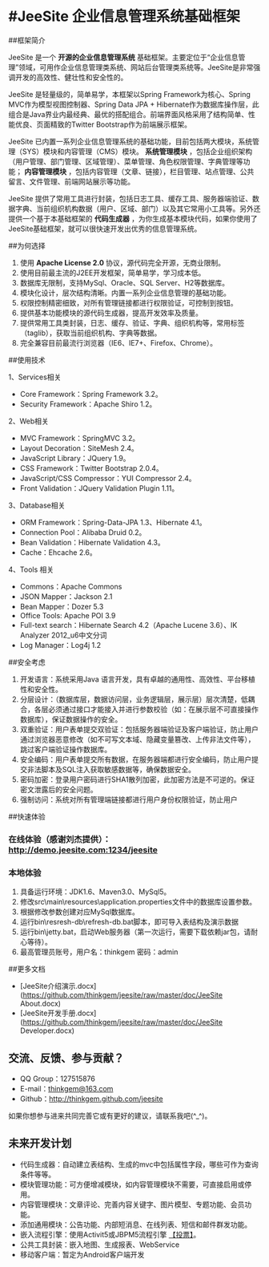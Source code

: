 #JeeSite 企业信息管理系统基础框架
=======

##框架简介

JeeSite 是一个 **开源的企业信息管理系统** 基础框架。主要定位于“企业信息管理”领域，可用作企业信息管理类系统、网站后台管理类系统等。JeeSite是非常强调开发的高效性、健壮性和安全性的。

JeeSite 是轻量级的，简单易学，本框架以Spring Framework为核心、Spring MVC作为模型视图控制器、Spring Data JPA + Hibernate作为数据库操作层，此组合是Java界业内最经典、最优的搭配组合。前端界面风格采用了结构简单、性能优良、页面精致的Twitter Bootstrap作为前端展示框架。

JeeSite 已内置一系列企业信息管理系统的基础功能，目前包括两大模块，系统管理（SYS）模块和内容管理（CMS）模块。 **系统管理模块** ，包括企业组织架构（用户管理、部门管理、区域管理）、菜单管理、角色权限管理、字典管理等功能； **内容管理模块** ，包括内容管理（文章、链接），栏目管理、站点管理、公共留言、文件管理、前端网站展示等功能。

JeeSite 提供了常用工具进行封装，包括日志工具、缓存工具、服务器端验证、数据字典、当前组织机构数据（用户、区域、部门）以及其它常用小工具等。另外还提供一个基于本基础框架的 **代码生成器** ，为你生成基本模块代码，如果你使用了JeeSite基础框架，就可以很快速开发出优秀的信息管理系统。

##为何选择

1. 使用 **Apache License 2.0** 协议，源代码完全开源，无商业限制。
2. 使用目前最主流的J2EE开发框架，简单易学，学习成本低。
3. 数据库无限制，支持MySql、Oracle、SQL Server、H2等数据库。
4. 模块化设计，层次结构清晰。内置一系列企业信息管理的基础功能。
5. 权限控制精密细致，对所有管理链接都进行权限验证，可控制到按钮。
6. 提供基本功能模块的源代码生成器，提高开发效率及质量。
7. 提供常用工具类封装，日志、缓存、验证、字典、组织机构等，常用标签（taglib），获取当前组织机构、字典等数据。
8. 完全兼容目前最流行浏览器（IE6、IE7+、Firefox、Chrome）。

##使用技术

1、Services相关

* Core Framework：Spring Framework 3.2。
* Security Framework：Apache Shiro 1.2。

2、Web相关

* MVC Framework：SpringMVC 3.2。
* Layout Decoration：SiteMesh 2.4。
* JavaScript Library：JQuery 1.9。
* CSS Framework：Twitter Bootstrap 2.0.4。
* JavaScript/CSS Compressor：YUI Compressor 2.4。
* Front Validation：JQuery Validation Plugin 1.11。

3、Database相关

* ORM Framework：Spring-Data-JPA 1.3、Hibernate 4.1。
* Connection Pool：Alibaba Druid 0.2。
* Bean Validation：Hibernate Validation 4.3。
* Cache：Ehcache 2.6。

4、Tools 相关

* Commons：Apache Commons
* JSON Mapper：Jackson 2.1
* Bean Mapper：Dozer 5.3
* Office Tools: Apache POI 3.9
* Full-text search：Hibernate Search 4.2（Apache Lucene 3.6）、IK Analyzer 2012_u6中文分词
* Log Manager：Log4j 1.2

##安全考虑

1. 开发语言：系统采用Java 语言开发，具有卓越的通用性、高效性、平台移植性和安全性。
2. 分层设计：（数据库层，数据访问层，业务逻辑层，展示层）层次清楚，低耦合，各层必须通过接口才能接入并进行参数校验（如：在展示层不可直接操作数据库），保证数据操作的安全。
3. 双重验证：用户表单提交双验证：包括服务器端验证及客户端验证，防止用户通过浏览器恶意修改（如不可写文本域、隐藏变量篡改、上传非法文件等），跳过客户端验证操作数据库。
4. 安全编码：用户表单提交所有数据，在服务器端都进行安全编码，防止用户提交非法脚本及SQL注入获取敏感数据等，确保数据安全。
5. 密码加密：登录用户密码进行SHA1散列加密，此加密方法是不可逆的。保证密文泄露后的安全问题。
6. 强制访问：系统对所有管理端链接都进行用户身份权限验证，防止用户

##快速体验

### **在线体验（感谢刘杰提供）：** <http://demo.jeesite.com:1234/jeesite>

### 本地体验

1. 具备运行环境：JDK1.6、Maven3.0、MySql5。
2. 修改src\main\resources\application.properties文件中的数据库设置参数。
3. 根据修改参数创建对应MySql数据库。
4. 运行bin\resresh-db\refresh-db.bat脚本，即可导入表结构及演示数据
5. 运行bin\jetty.bat，启动Web服务器（第一次运行，需要下载依赖jar包，请耐心等待）。
6. 最高管理员账号，用户名：thinkgem 密码：admin

##更多文档

* [JeeSite介绍演示.docx](https://github.com/thinkgem/jeesite/raw/master/doc/JeeSite About.docx)
* [JeeSite开发手册.docx](https://github.com/thinkgem/jeesite/raw/master/doc/JeeSite Developer.docx)

## 交流、反馈、参与贡献？ 

* QQ Group：127515876
* E-mail：thinkgem@163.com
* Github：http://thinkgem.github.com/jeesite

如果你想参与进来共同完善它或有更好的建议，请联系我吧(^_^)。

## 未来开发计划

* 代码生成器：自动建立表结构、生成的mvc中包括属性字段，哪些可作为查询条件等等。
* 模块管理功能：可方便增减模块，如内容管理模块不需要，可直接启用或停用。
* 内容管理模块：文章评论、完善内容关键字、图片模型、专题功能、会员功能。
* 添加通用模块：公告功能、内部短消息、在线列表、短信和邮件群发功能。
* 嵌入流程引擎：使用Activit5或JBPM5流程引擎 [【投票】](http://url.cn/BiuLiE)</a>。
* 公共工具封装：嵌入地图、生成报表、WebService
* 移动客户端：暂定为Android客户端开发
